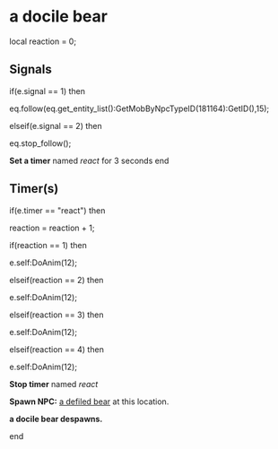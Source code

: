 # a docile bear
local reaction = 0;



## Signals

if(e.signal == 1) then


eq.follow(eq.get_entity_list():GetMobByNpcTypeID(181164):GetID(),15);

elseif(e.signal == 2) then


eq.stop_follow();


**Set a timer** named *react* for 3 seconds
end



## Timer(s)

if(e.timer == "react") then


reaction = reaction + 1;


if(reaction == 1) then



e.self:DoAnim(12);


elseif(reaction == 2) then



e.self:DoAnim(12);


elseif(reaction == 3) then



e.self:DoAnim(12);


elseif(reaction == 4) then



e.self:DoAnim(12);



**Stop timer** named *react*



**Spawn NPC:**  [a defiled bear](/npc/181015) at this location.



**a docile bear despawns.**

end
